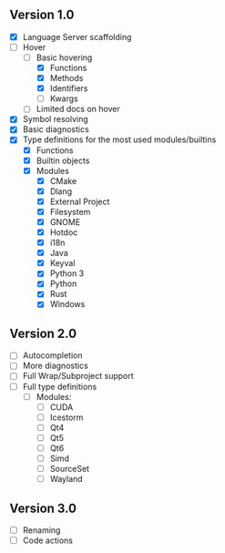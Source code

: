 ## Version 1.0
- [x] Language Server scaffolding
- [ ] Hover
  - [ ] Basic hovering
    - [x] Functions
    - [x] Methods
    - [x] Identifiers
    - [ ] Kwargs
  - [ ] Limited docs on hover
- [x] Symbol resolving
- [x] Basic diagnostics
- [x] Type definitions for the most used modules/builtins
  - [x] Functions
  - [x] Builtin objects
  - [x] Modules
    - [x] CMake
    - [x] Dlang
    - [x] External Project
    - [x] Filesystem
    - [x] GNOME
    - [x] Hotdoc
    - [x] i18n
    - [x] Java
    - [x] Keyval
    - [x] Python 3
    - [x] Python
    - [x] Rust
    - [x] Windows
## Version 2.0
- [ ] Autocompletion
- [ ] More diagnostics
- [ ] Full Wrap/Subproject support
- [ ] Full type definitions
    - [ ] Modules:
      - [ ] CUDA
      - [ ] Icestorm
      - [ ] Qt4
      - [ ] Qt5
      - [ ] Qt6
      - [ ] Simd
      - [ ] SourceSet
      - [ ] Wayland
## Version 3.0
- [ ] Renaming
- [ ] Code actions
